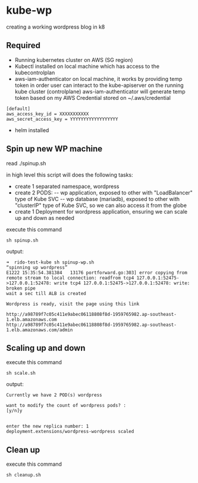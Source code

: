 # kube-wp
creating a working wordpress blog in k8

## Required ##
- Running kubernetes cluster on AWS (SG region)
- Kubectl installed on local machine which has access to the kubecontrolplan
- aws-iam-authenticator on local machine, it works by providing temp token in order user can interact to the kube-apiserver on the running kube cluster (controlplane)
aws-iam-authenticator will generate temp token based on my AWS Credential stored on ~/.aws/credential
```
[default]
aws_access_key_id = XXXXXXXXXXX
aws_secret_access_key = YYYYYYYYYYYYYYYYYY
```
- helm installed

## Spin up new WP machine ##
read ./spinup.sh

in high level this script will does the following tasks:
- create 1 separated namespace, wordpress
- create 2 PODS:
-- wp application, exposed to other with "LoadBalancer" type of Kube SVC
-- wp database (mariadb), exposed to other with "clusterIP" type of Kube SVC, so we can also access it from the globe
- create 1 Deployment for wordpress application, ensuring we can scale up and down as needed

execute this command
```
sh spinup.sh
```
output:
```
➜  rido-test-kube sh spinup-wp.sh
“spinning up wordpress”
E1222 15:35:54.381384   13176 portforward.go:303] error copying from remote stream to local connection: readfrom tcp4 127.0.0.1:52475->127.0.0.1:52478: write tcp4 127.0.0.1:52475->127.0.0.1:52478: write: broken pipe
wait a sec till ALB is created

Wordpress is ready, visit the page using this link

http://a98789f7c05c411e9abec06118808f8d-1959765982.ap-southeast-1.elb.amazonaws.com
http://a98789f7c05c411e9abec06118808f8d-1959765982.ap-southeast-1.elb.amazonaws.com/admin
```


## Scaling up and down ##
execute this command
```
sh scale.sh
```
output:

```
Currently we have 2 POD(s) wordpress

want to modify the count of wordpress pods? :
[y/n]y


enter the new replica number: 1
deployment.extensions/wordpress-wordpress scaled
```

## Clean up ##
execute this command
```
sh cleanup.sh
```


